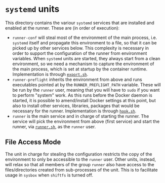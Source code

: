 # `systemd` units

This directory contains the variour `systemd` services that are installed and
enabled at the runner. These are (in order of execution):

+ `runner-conf` will steal most of the environment of the main process, i.e.
  `systemd` itself and propagate this environment to a file, so that it can be
  picked up by other services below. This complexity is necessary in order to
  support the configuration of the runner from environment variables. When
  `systemd` units are started, they always start from a clean environment, so we
  need a mechanism to capture the environment of the main process, which is set
  at startup by the container runtime. Implementation is through
  [`export.sh`](../export.sh).
+ `runner-preflight` inherits the environment from above and runs executables
  pointed at by the `RUNNER_PREFLIGHT_PATH` variable. These will be run by the
  `runner` user, meaning that you will have to `sudo` if you want to perform
  "system" work. As this runs before the Docker daemon is started, it is
  possible to amend/install Docker settings at this point, but also to install
  other services, libraries, packages that would be necessary for the runner.
  Implementation is through [`hook.sh`](../hook.sh).
+ `runner` is the main service and in charge of starting the runner. The service
  will pick the environment from above (first service) and start the runner, via
  [`runner.sh`](../runner.sh), as the `runner` user.

## File Access Mode

The unit in charge for stealing the configuration restricts the copy of the
environment to only be accessible to the `runner` user. Other units, instead,
will relax so that all members of the group `runner` also have access to the
files/directories created from sub-processes of the unit. This is to facilitate
usage in `sysbox` when `shiftfs` is turned off.
